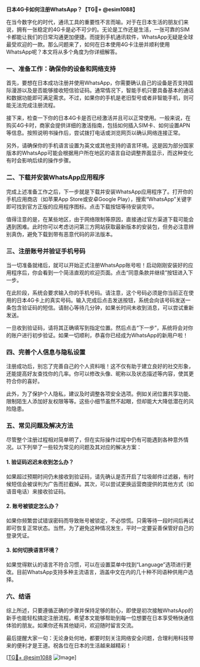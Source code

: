 **日本4G卡如何注册WhatsApp？【TG💪+ @esim1088】**

在当今数字化的时代，通讯工具的重要性不言而喻。对于在日本生活的朋友们来说，拥有一张稳定的4G卡是必不可少的。无论是工作还是生活，一张可靠的SIM卡都能让我们的日常沟通更加便捷。而提到手机通讯软件，WhatsApp无疑是全球最受欢迎的一款。那么问题来了，如何在日本使用4G卡注册并顺利使用WhatsApp呢？本文将从多个角度为你详细解答。

### 一、准备工作：确保你的设备和网络支持

首先，要想在日本成功注册并使用WhatsApp，你需要确认自己的设备是否支持国际漫游以及是否能够接收短信验证码。通常情况下，智能手机只要具备基本的通话和数据功能即可满足需求。不过，如果你的手机是老旧型号或者非智能手机，则可能无法完成注册流程。

接下来，检查一下你的日本4G卡是否已经激活并且可以正常使用。一般来说，在购买4G卡时，商家会提供详细的激活指南，包括如何插入SIM卡、如何设置APN等信息。按照说明书操作后，尝试拨打电话或浏览网页以确认网络连接正常。

另外，请确保你的手机语言设置为英文或其他支持的语言环境。这是因为部分国家版本的WhatsApp可能会根据用户所在地区的语言自动调整界面显示，而这种变化有时会影响后续的操作步骤。

### 二、下载并安装WhatsApp应用程序

完成上述准备工作之后，下一步就是下载并安装WhatsApp应用程序了。打开你的手机应用商店（如苹果App Store或安卓Google Play），搜索“WhatsApp”关键字即可找到官方正版的应用程序图标。点击下载按钮等待安装完毕。

值得注意的是，在某些地区，由于网络限制等原因，直接通过官方渠道下载可能会遇到困难。此时你可以考虑访问第三方网站获取最新版本的安装包，但务必注意辨别真伪，避免下载到带有恶意代码的非法版本。

### 三、注册账号并验证手机号码

当一切准备就绪后，就可以开始正式注册WhatsApp账号啦！启动刚刚安装好的应用程序后，你会看到一个简洁直观的欢迎页面。点击“同意条款并继续”按钮进入下一步。

在此阶段，系统会要求输入你的手机号码。请注意，这个号码必须是你当前正在使用的日本4G卡上的真实号码。输入完成后点击发送按钮，系统会向该号码发送一条包含验证码的短信。请耐心等待几分钟，如果长时间未收到消息，可以尝试重新发送。

一旦收到验证码，请将其正确填写到指定位置。然后点击“下一步”，系统将会对你的账户进行初步验证。如果一切顺利，恭喜你已经成为WhatsApp的新用户啦！

### 四、完善个人信息与隐私设置

注册成功后，别忘了完善自己的个人资料哦！这不仅有助于建立良好的社交形象，还能提高好友查找你的几率。你可以修改头像、昵称以及状态描述等内容，使其更符合你的喜好。

此外，为了保护个人隐私，建议及时调整各项安全选项。例如关闭位置共享功能、限制陌生人添加好友权限等等。这些小细节虽然不起眼，但却能大大降低潜在的风险隐患。

### 五、常见问题及解决方法

尽管整个注册过程相对简单明了，但在实际操作过程中仍有可能遇到各种意外情况。以下列举了一些较为常见的问题及其对应的解决方案：

#### 1. 验证码迟迟未收到怎么办？

如果超过预期时间仍未接收到验证码，请先确认是否开启了垃圾邮件过滤器，有时候短信会被误判为广告而拦截掉。其次，可以尝试更换运营商提供的其他方式（如语音电话）来接收验证码。

#### 2. 账号被锁定怎么办？

如果你频繁尝试错误密码而导致账号被锁定，不必惊慌。只需等待一段时间后再试即可恢复正常状态。当然，为了避免这种情况发生，平时一定要妥善保管好自己的登录凭证。

#### 3. 如何切换语言环境？

如果觉得默认的语言不符合习惯，可以在设置菜单中找到“Language”选项进行更改。目前WhatsApp支持多种主流语言，涵盖中文在内的几十种不同语种供用户选择。

### 六、结语

综上所述，只要遵循正确的步骤并保持足够的耐心，即使是初次接触WhatsApp的新手也能轻松搞定注册流程。希望本文能够帮助到每一位想要在日本享受畅快通信体验的朋友。如果你还有其他疑问，欢迎随时留言交流。

最后提醒大家一句：无论身处何地，都要时刻关注网络安全问题，合理利用科技带来的便利才是王道。祝各位在日本的生活越来越精彩！

[[TG💪+ @esim1088](https://t.me/s/esim1088) ![Image](https://i.postimg.cc/4NQfJmqS/Snipaste-2025-05-13-00-14-12.png)]
